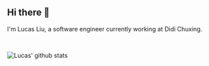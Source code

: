 ## Hi there 👋

I'm Lucas Liu, a software engineer currently working at Didi Chuxing.

<br />

<!--
**yhlchao/yhlchao** is a ✨ _special_ ✨ repository because its `README.md` (this file) appears on your GitHub profile.

Here are some ideas to get you started:

- 🔭 I’m currently working on ...
- 🌱 I’m currently learning ...
- 👯 I’m looking to collaborate on ...
- 🤔 I’m looking for help with ...
- 💬 Ask me about ...
- 📫 How to reach me: ...
- 😄 Pronouns: ...
- ⚡ Fun fact: ...
-->

![Lucas' github stats][github-stats-card]

[github-stats-card]: https://github-readme-stats-three-gamma-84.vercel.app/api?username=yhlchao&theme=catppuccin_latte&show_icons=true&include_all_commits=true&hide_border=true
